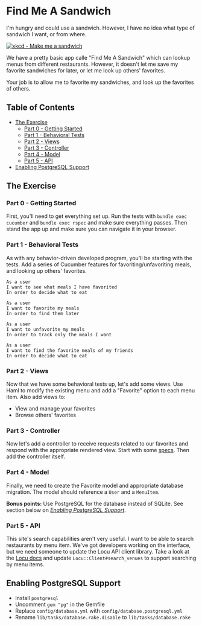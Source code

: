 # Find Me A Sandwich

I'm hungry and could use a sandwich.  However, I have no idea what type of sandwich I want, or from where.

<a href="http://xkcd.com/149/" target="xkcd"><img src="http://imgs.xkcd.com/comics/sandwich.png" alt="xkcd - Make me a sandwich" /></a>

We have a pretty basic app calle "Find Me A Sandwich" which can lookup menus from different restaurants.  However, it doesn't let me save my favorite sandwiches for later, or let me look up others' favorites.

Your job is to allow me to favorite my sandwiches, and look up the favorites of others.

## Table of Contents
* [The Exercise](#the-exercise)
  - [Part 0 - Getting Started](#part-0---getting-started)
  - [Part 1 - Behavioral Tests](#part-1---behavioral-tests)
  - [Part 2 - Views](#part-2---views)
  - [Part 3 - Controller](#part-3---controller)
  - [Part 4 - Model](#part-4---model)
  - [Part 5 - API](#part-5---api)
* [Enabling PostgreSQL Support](#enabling-postgresql-support)

## The Exercise

### Part 0 - Getting Started
First, you'll need to get everything set up.  Run the tests with `bundle exec cucumber` and `bundle exec rspec` and make sure everything passes.  Then stand the app up and make sure you can navigate it in your browser.

### Part 1 - Behavioral Tests
As with any behavior-driven developed program, you'll be starting with the tests.  Add a series of Cucumber features for favoriting/unfavoriting meals, and looking up others' favorites.

```
As a user
I want to see what meals I have favorited
In order to decide what to eat
```

```
As a user
I want to favorite my meals
In order to find them later
```

```
As a user
I want to unfavorite my meals
In order to track only the meals I want
```

```
As a user
I want to find the favorite meals of my friends
In order to decide what to eat
```

### Part 2 - Views
Now that we have some behavioral tests up, let's add some views.  Use Haml to modify the existing menu and add a "Favorite" option to each menu item. Also add views to:
* View and manage your favorites
* Browse others' favorites

### Part 3 - Controller
Now let's add a controller to receive requests related to our favorites and respond with the appropriate rendered view.  Start with some [specs](https://www.relishapp.com/rspec/rspec-rails/docs/controller-specs). Then add the controller itself.

### Part 4 - Model
Finally, we need to create the Favorite model and appropriate database migration.  The model should reference a `User` and a `MenuItem`.

**Bonus points:** Use PostgreSQL for the database instead of SQLite. See section below on [*Enabling PostgreSQL Support*](#enabling-postgresql-support).

### Part 5 - API
This site's search capabilities aren't very useful.  I want to be able to search restaurants by menu item.  We've got developers working on the interface, but we need someone to update the Locu API client library.  Take a look at the [Locu docs](https://dev.locu.com/documentation/#venue-search-api) and update `Locu::Client#search_venues` to support searching by menu items.

## Enabling PostgreSQL Support
* Install `postgresql`
* Uncomment `gem "pg"` in the Gemfile
* Replace `config/database.yml` with `config/database.postgresql.yml`
* Rename `lib/tasks/database.rake.disable` to `lib/tasks/database.rake`

